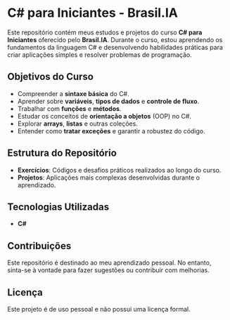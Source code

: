 # C# para Iniciantes - Brasil.IA

Este repositório contém meus estudos e projetos do curso **C# para Iniciantes** oferecido pelo **Brasil.IA**. Durante o curso, estou aprendendo os fundamentos da linguagem C# e desenvolvendo habilidades práticas para criar aplicações simples e resolver problemas de programação.

## Objetivos do Curso

<ul>
  <li>Compreender a <strong>sintaxe básica</strong> do C#.</li>
  <li>Aprender sobre <strong>variáveis</strong>, <strong>tipos de dados</strong> e <strong>controle de fluxo</strong>.</li>
  <li>Trabalhar com <strong>funções</strong> e <strong>métodos</strong>.</li>
  <li>Estudar os conceitos de <strong>orientação a objetos</strong> (OOP) no C#.</li>
  <li>Explorar <strong>arrays</strong>, <strong>listas</strong> e outras coleções.</li>
  <li>Entender como <strong>tratar exceções</strong> e garantir a robustez do código.</li>
</ul>

## Estrutura do Repositório

<ul>
  <li><strong>Exercícios</strong>: Códigos e desafios práticos realizados ao longo do curso.</li>
  <li><strong>Projetos</strong>: Aplicações mais complexas desenvolvidas durante o aprendizado.</li>
</ul>

## Tecnologias Utilizadas

<ul>
  <li><strong>C#</strong></li>
</ul>

## Contribuições

Este repositório é destinado ao meu aprendizado pessoal. No entanto, sinta-se à vontade para fazer sugestões ou contribuir com melhorias.

## Licença

Este projeto é de uso pessoal e não possui uma licença formal.
